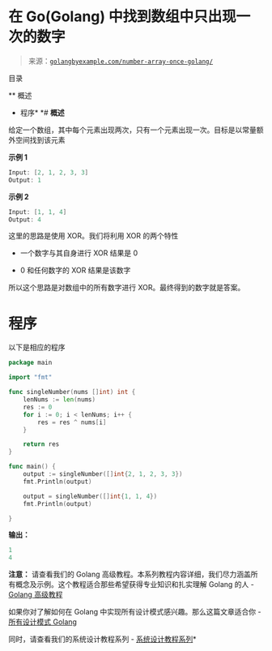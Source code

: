 <!--yml

类别: 未分类

日期: 2024-10-13 06:50:25

-->

# 在 Go(Golang) 中找到数组中只出现一次的数字

> 来源：[`golangbyexample.com/number-array-once-golang/`](https://golangbyexample.com/number-array-once-golang/)

目录

**   概述

+   程序*  *# **概述**

给定一个数组，其中每个元素出现两次，只有一个元素出现一次。目标是以常量额外空间找到该元素

**示例 1**

```go
Input: [2, 1, 2, 3, 3]
Output: 1
```

**示例 2**

```go
Input: [1, 1, 4]
Output: 4
```

这里的思路是使用 XOR。我们将利用 XOR 的两个特性

+   一个数字与其自身进行 XOR 结果是 0

+   0 和任何数字的 XOR 结果是该数字

所以这个思路是对数组中的所有数字进行 XOR。最终得到的数字就是答案。

# **程序**

以下是相应的程序

```go
package main

import "fmt"

func singleNumber(nums []int) int {
	lenNums := len(nums)
	res := 0
	for i := 0; i < lenNums; i++ {
		res = res ^ nums[i]
	}

	return res
}

func main() {
	output := singleNumber([]int{2, 1, 2, 3, 3})
	fmt.Println(output)

	output = singleNumber([]int{1, 1, 4})
	fmt.Println(output)

}
```

**输出：**

```go
1
4
```

**注意：** 请查看我们的 Golang 高级教程。本系列教程内容详细，我们尽力涵盖所有概念及示例。这个教程适合那些希望获得专业知识和扎实理解 Golang 的人 - [Golang 高级教程](https://golangbyexample.com/golang-comprehensive-tutorial/)

如果你对了解如何在 Golang 中实现所有设计模式感兴趣。那么这篇文章适合你 - [所有设计模式 Golang](https://golangbyexample.com/all-design-patterns-golang/)

同时，请查看我们的系统设计教程系列 - [系统设计教程系列](https://techbyexample.com/system-design-questions/)*
